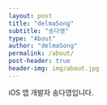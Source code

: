 ```yaml
---
layout: post
title: "delmaSong"
subtitle: "송다영"
type: "About"
author: "delmaSong"
permalink: /about/
post-header: true
header-img: img/about.jpg
---
```


iOS 앱 개발자 송다영입니다.


<br />
